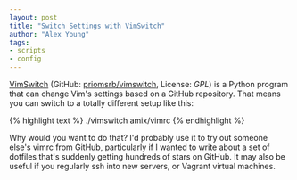 ```yaml
---
layout: post
title: "Switch Settings with VimSwitch"
author: "Alex Young"
tags: 
- scripts
- config
---
```


[VimSwitch](https://priomsrb.github.io/vimswitch/) (GitHub: [priomsrb/vimswitch](https://github.com/priomsrb/vimswitch), License: _GPL_) is a Python program that can change Vim's settings based on a GitHub repository.  That means you can switch to a totally different setup like this:

{% highlight text %}
./vimswitch amix/vimrc
{% endhighlight %}

Why would you want to do that?  I'd probably use it to try out someone else's vimrc from GitHub, particularly if I wanted to write about a set of dotfiles that's suddenly getting hundreds of stars on GitHub.  It may also be useful if you regularly ssh into new servers, or Vagrant virtual machines.

